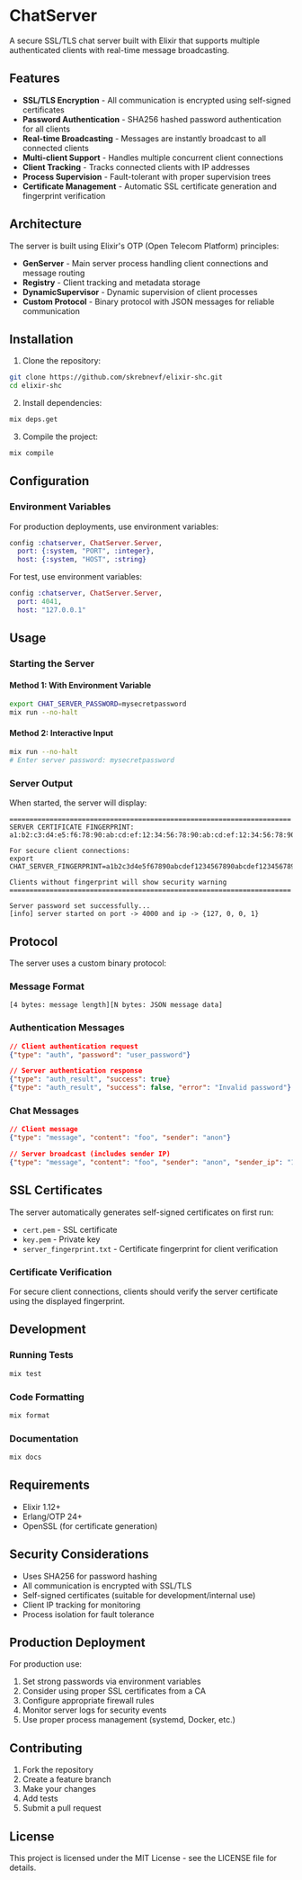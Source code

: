 # ChatServer

A secure SSL/TLS chat server built with Elixir that supports multiple authenticated clients with real-time message broadcasting.

## Features

- **SSL/TLS Encryption** - All communication is encrypted using self-signed certificates
- **Password Authentication** - SHA256 hashed password authentication for all clients
- **Real-time Broadcasting** - Messages are instantly broadcast to all connected clients
- **Multi-client Support** - Handles multiple concurrent client connections
- **Client Tracking** - Tracks connected clients with IP addresses
- **Process Supervision** - Fault-tolerant with proper supervision trees
- **Certificate Management** - Automatic SSL certificate generation and fingerprint verification

## Architecture

The server is built using Elixir's OTP (Open Telecom Platform) principles:

- **GenServer** - Main server process handling client connections and message routing
- **Registry** - Client tracking and metadata storage
- **DynamicSupervisor** - Dynamic supervision of client processes
- **Custom Protocol** - Binary protocol with JSON messages for reliable communication

## Installation

1. Clone the repository:

```bash
git clone https://github.com/skrebnevf/elixir-shc.git
cd elixir-shc
```

2. Install dependencies:

```bash
mix deps.get
```

3. Compile the project:

```bash
mix compile
```

## Configuration

### Environment Variables

For production deployments, use environment variables:

```elixir
config :chatserver, ChatServer.Server,
  port: {:system, "PORT", :integer},
  host: {:system, "HOST", :string}
```

For test, use environment variables:

```elixir
config :chatserver, ChatServer.Server,
  port: 4041,
  host: "127.0.0.1"
```

## Usage

### Starting the Server

#### Method 1: With Environment Variable

```bash
export CHAT_SERVER_PASSWORD=mysecretpassword
mix run --no-halt
```

#### Method 2: Interactive Input

```bash
mix run --no-halt
# Enter server password: mysecretpassword
```

### Server Output

When started, the server will display:

```
======================================================================
SERVER CERTIFICATE FINGERPRINT:
a1:b2:c3:d4:e5:f6:78:90:ab:cd:ef:12:34:56:78:90:ab:cd:ef:12:34:56:78:90:ab:cd:ef:12:34:56:78:90

For secure client connections:
export CHAT_SERVER_FINGERPRINT=a1b2c3d4e5f67890abcdef1234567890abcdef1234567890abcdef1234567890

Clients without fingerprint will show security warning
======================================================================

Server password set successfully...
[info] server started on port -> 4000 and ip -> {127, 0, 0, 1}
```

## Protocol

The server uses a custom binary protocol:

### Message Format

```
[4 bytes: message length][N bytes: JSON message data]
```

### Authentication Messages

```json
// Client authentication request
{"type": "auth", "password": "user_password"}

// Server authentication response
{"type": "auth_result", "success": true}
{"type": "auth_result", "success": false, "error": "Invalid password"}
```

### Chat Messages

```json
// Client message
{"type": "message", "content": "foo", "sender": "anon"}

// Server broadcast (includes sender IP)
{"type": "message", "content": "foo", "sender": "anon", "sender_ip": "192.168.1.100"}
```

## SSL Certificates

The server automatically generates self-signed certificates on first run:

- `cert.pem` - SSL certificate
- `key.pem` - Private key
- `server_fingerprint.txt` - Certificate fingerprint for client verification

### Certificate Verification

For secure client connections, clients should verify the server certificate using the displayed fingerprint.

## Development

### Running Tests

```bash
mix test
```

### Code Formatting

```bash
mix format
```

### Documentation

```bash
mix docs
```

## Requirements

- Elixir 1.12+
- Erlang/OTP 24+
- OpenSSL (for certificate generation)

## Security Considerations

- Uses SHA256 for password hashing
- All communication is encrypted with SSL/TLS
- Self-signed certificates (suitable for development/internal use)
- Client IP tracking for monitoring
- Process isolation for fault tolerance

## Production Deployment

For production use:

1. Set strong passwords via environment variables
2. Consider using proper SSL certificates from a CA
3. Configure appropriate firewall rules
4. Monitor server logs for security events
5. Use proper process management (systemd, Docker, etc.)

## Contributing

1. Fork the repository
2. Create a feature branch
3. Make your changes
4. Add tests
5. Submit a pull request

## License

This project is licensed under the MIT License - see the LICENSE file for details.
